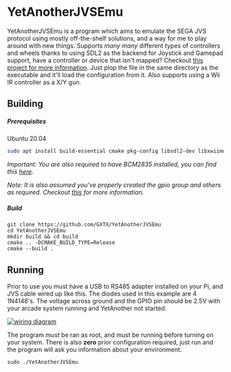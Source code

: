 YetAnotherJVSEmu
============

YetAnotherJVSEmu is a program which aims to emulate the SEGA JVS protocol using mostly off-the-shelf solutions, and a way for me to play around with new things. Supports *many many* different types of controllers and wheels thanks to using SDL2 as the backend for Joystick and Gamepad support, have a controller or device that isn't mapped? Checkout [this project for more information](https://github.com/gabomdq/SDL_GameControllerDB "this project for more information"). Just plop the file in the same directory as the executable and it'll load the configuration from it. Also supports using a Wii IR controller as a X/Y gun.

Building
---------
##### Prerequisites

Ubuntu 20.04

```sh
sudo apt install build-essential cmake pkg-config libsdl2-dev libxwiimote-dev libserialport-dev
```

*Important: You are also required to have BCM2835 installed, you can find this [here](https://www.airspayce.com/mikem/bcm2835/ "here").*

*Note: It is also assumed you've properly created the gpio group and others as required. Checkout [this](https://wiki.ubuntu.com/ARM/RaspberryPi/ "this") for more information.*

##### Build
```
git clone https://github.com/GXTX/YetAnotherJVSEmu
cd YetAnotherJVSEmu
mkdir build && cd build
cmake .. -DCMAKE_BUILD_TYPE=Release
cmake --build .
```

Running
---------

Prior to use you must have a USB to RS485 adapter installed on your Pi, and JVS cable wired up like this. The diodes used in this example are 4 1N4148's. The voltage across ground and the GPIO pin should be 2.5V with your arcade system running and YetAnother not started.

[![wiring diagram](https://gist.githubusercontent.com/GXTX/d771608fb2dd0944c6d944dbf041acaf/raw/a1c453d78f1f51953c67901f4135050ef18d9d31/wiring_diagram.png "wiring diagram")](https://gist.githubusercontent.com/GXTX/d771608fb2dd0944c6d944dbf041acaf/raw/a1c453d78f1f51953c67901f4135050ef18d9d31/wiring_diagram.png "wiring diagram")

The program *must* be ran as root, and must be running before turning on your system. There is also **zero** prior configuration required, just run and the program will ask you information about your environment.
```
sudo ./YetAnotherJVSEmu
```

